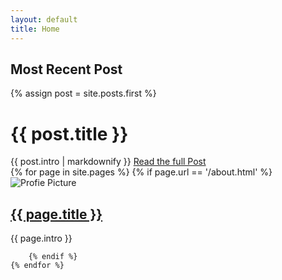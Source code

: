 ```yaml
---
layout: default
title: Home
---
```

## Most Recent Post
{% assign post = site.posts.first %}
<div class="c-hero" style="background: url({{post.thumbnail_image.large | relative_url}})bottom center / cover no-repeat;">
   <h1 class="c-hero__title">{{ post.title }}</h1>
   {{ post.intro | markdownify  }}
   <a href="{{ post.url }}" class="btn--hero">Read the full Post</a>
</div>

<div class="c-feature">
    {% for page in site.pages %}
        {% if page.url == '/about.html' %} 
            <img src="{{ page.profile_image.small }}" alt="Profie Picture" class="c-feature__image" />
            <div class="c-feature__text">
                <h2><a href="{{ page.url }}">{{ page.title }}</a></h2>
                <p>{{ page.intro }}</p>
            </div>
           
        {% endif %}
    {% endfor %}
 </div>